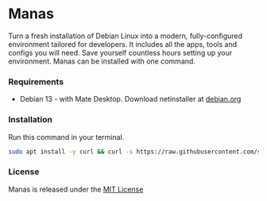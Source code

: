 # Manas

Turn a fresh installation of Debian Linux into a modern, fully-configured environment tailored for developers. It includes all the apps, tools and configs you will need. Save yourself countless hours setting up your environment. Manas can be installed with one command. 

### Requirements

- Debian 13 - with Mate Desktop. Download netinstaller at [debian.org](https://www.debian.org/releases/trixie/debian-installer)

### Installation

Run this command in your terminal.

```bash
sudo apt install -y curl && curl -s https://raw.githubusercontent.com/soni17/manas/main/boot.sh | bash
```

### License

Manas is released under the [MIT License](https://opensource.org/license/MIT)
